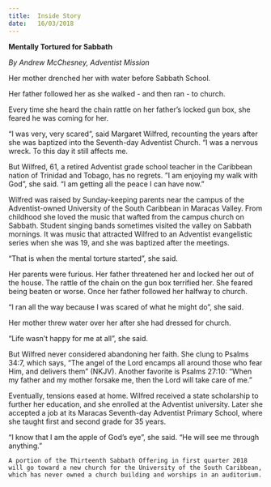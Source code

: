 ```yaml
---
title:  Inside Story
date:   16/03/2018
---
```


**Mentally Tortured for Sabbath**

*By Andrew McChesney, Adventist Mission*

Her mother drenched her with water before Sabbath School.

Her father followed her as she walked - and then ran - to church.

Every time she heard the chain rattle on her father’s locked gun box, she feared he was coming for her.

“I was very, very scared”, said Margaret Wilfred, recounting the years after she was baptized into the Seventh-day Adventist Church. “I was a nervous wreck. To this day it still affects me.

But Wilfred, 61, a retired Adventist grade school teacher in the Caribbean nation of Trinidad and Tobago, has no regrets. ”I am enjoying my walk with God”, she said. “I am getting all the peace I can have now.”

Wilfred was raised by Sunday-keeping parents near the campus of the Adventist-owned University of the South Caribbean in Maracas Valley. From childhood she loved the music that wafted from the campus church on Sabbath. Student singing bands sometimes visited the valley on Sabbath mornings. It was music that attracted Wilfred to an Adventist evangelistic series when she was 19, and she was baptized after the meetings.

“That is when the mental torture started”, she said.

Her parents were furious. Her father threatened her and locked her out of the house. The rattle of the chain on the gun box terrified her. She feared being beaten or worse. Once her father followed her halfway to church.

“I ran all the way because I was scared of what he might do”, she said.

Her mother threw water over her after she had dressed for church.

“Life wasn’t happy for me at all”, she said.

But Wilfred never considered abandoning her faith. She clung to Psalms 34:7, which says, “The angel of the Lord encamps all around those who fear Him, and delivers them” (NKJV). Another favorite is Psalms 27:10: “When my father and my mother forsake me, then the Lord will take care of me.”

Eventually, tensions eased at home. Wilfred received a state scholarship to further her education, and she enrolled at the Adventist university. Later she accepted a job at its Maracas Seventh-day Adventist Primary School, where she taught first and second grade for 35 years.

“I know that I am the apple of God’s eye”, she said. “He will see me through anything.”

`A portion of the Thirteenth Sabbath Offering in first quarter 2018 will go toward a new church for the University of the South Caribbean, which has never owned a church building and worships in an auditorium.`
